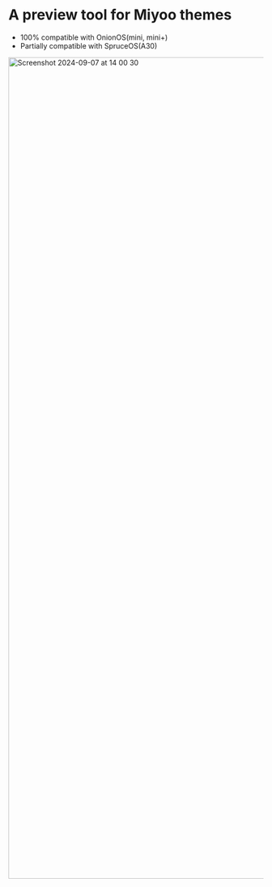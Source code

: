 # A preview tool for Miyoo themes

- 100% compatible with OnionOS(mini, mini+)
- Partially compatible with SpruceOS(A30)

<img width="1624" alt="Screenshot 2024-09-07 at 14 00 30" src="https://github.com/user-attachments/assets/dc52d4d4-2621-4d61-b6cd-8637cbafe51a">

